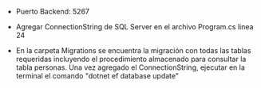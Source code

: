 - Puerto Backend: 5267

- Agregar ConnectionString de SQL Server en el archivo Program.cs linea 24

- En la carpeta Migrations se encuentra la migración con todas las tablas requeridas incluyendo el procedimiento almacenado para consultar la tabla personas.
Una vez agregado el ConnectionString, ejecutar en la terminal el comando "dotnet ef database update"
